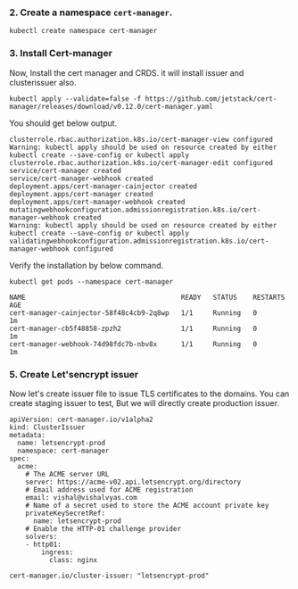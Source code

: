 ### 2. Create a namespace `cert-manager`.
```
kubectl create namespace cert-manager
```

### 3. Install Cert-manager
Now, Install the cert manager and CRDS. it will install issuer and clusterissuer also.

```
kubectl apply --validate=false -f https://github.com/jetstack/cert-manager/releases/download/v0.12.0/cert-manager.yaml
```

You should get below output.

```
clusterrole.rbac.authorization.k8s.io/cert-manager-view configured
Warning: kubectl apply should be used on resource created by either kubectl create --save-config or kubectl apply
clusterrole.rbac.authorization.k8s.io/cert-manager-edit configured
service/cert-manager created
service/cert-manager-webhook created
deployment.apps/cert-manager-cainjector created
deployment.apps/cert-manager created
deployment.apps/cert-manager-webhook created
mutatingwebhookconfiguration.admissionregistration.k8s.io/cert-manager-webhook created
Warning: kubectl apply should be used on resource created by either kubectl create --save-config or kubectl apply
validatingwebhookconfiguration.admissionregistration.k8s.io/cert-manager-webhook configured

```

Verify the installation by below command.
```
kubectl get pods --namespace cert-manager
```
```
NAME                                       READY   STATUS    RESTARTS   AGE
cert-manager-cainjector-58f48c4cb9-2q8wp   1/1     Running   0          1m
cert-manager-cb5f48858-zpzh2               1/1     Running   0          1m
cert-manager-webhook-74d98fdc7b-nbv8x      1/1     Running   0          1m
```


### 5. Create Let'sencrypt issuer 
Now let's create issuer file to issue TLS certificates to the domains. You can create staging issuer to test, But we will directly create production issuer.
```
apiVersion: cert-manager.io/v1alpha2
kind: ClusterIssuer
metadata:
  name: letsencrypt-prod
  namespace: cert-manager
spec:
  acme:
    # The ACME server URL
    server: https://acme-v02.api.letsencrypt.org/directory
    # Email address used for ACME registration
    email: vishal@vishalvyas.com
    # Name of a secret used to store the ACME account private key
    privateKeySecretRef:
      name: letsencrypt-prod
    # Enable the HTTP-01 challenge provider
    solvers:
    - http01:
        ingress:
          class: nginx

```

```
cert-manager.io/cluster-issuer: "letsencrypt-prod"
```

